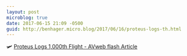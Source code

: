 ```yaml
---
layout: post
microblog: true
date: 2017-06-15 21:09 -0500
guid: http://benhager.micro.blog/2017/06/16/proteus-logs-th.html
---
```

🛩 [Proteus Logs 1,000th Flight - AVweb flash Article](https://www.avweb.com/avwebflash/news/Proteus-Logs-1000th-Flight-229143-1.html)
